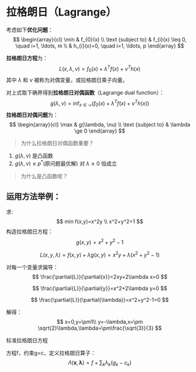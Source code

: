 # 拉格朗日（Lagrange）

考虑如下**优化问题**：
$$
\begin{array}{cl}
\min & f_{0}(x) \\
\text {subject to} & f_{i}(x) \leq 0, \quad i=1, \ldots, m \\
& h_{i}(x)=0, \quad i=1, \ldots, p
\end{array}
$$

**拉格朗日方程**为：
$$
L(x, \lambda, \nu)=f_{0}(x)+\lambda^{T} f(x)+\nu^{T} h(x)
$$
其中 $\lambda$ 和 $\nu$ 被称为对偶变量，或拉格朗日乘子向量。

对上式取下确界得到**拉格朗日对偶函数**（Lagrange dual function）：
$$
g(\lambda, \nu)=\inf _{x \in \mathcal{D}}\left(f_{0}(x)+\lambda^{T} f(x)+\nu^{T} h(x)\right)
$$
**拉格朗日对偶问题**为：
$$
\begin{array}{cl}
\max & g(\lambda, \nu) \\
\text {subject to} & \lambda \ge 0
\end{array}
$$


> 为什么拉格朗日对偶函数重要？

1. $g(\lambda, \nu)$ 是凸函数
2. $g(\lambda, \nu) \leq p^*$(原问题最优解) 对 $\lambda \geq 0$ 恒成立

> 为什么是凸函数呢？




## 运用方法举例：

求:
$$
min f(x,y)=x^2y \\
x^2+y^2=1
$$
构造拉格朗日方程：
$$
g(x,y)=x^2+y^2-1
$$

$$
L(x,y,\lambda)=f(x,y)+\lambda g(x,y)=x^2y+\lambda(x^2+y^2-1)
$$

对每一个变量求偏导：
$$
\frac{\partial{L}}{\partial{x}}=2xy+2\lambda x=0
$$

$$
\frac{\partial{L}}{\partial{y}}=x^2+2\lambda y=0
$$

$$
\frac{\partial{L}}{\partial{\lambda}}=x^2+y^2-1=0
$$

解得：
$$
x=0,y=\pm1\\
y=-\lambda,x=\pm \sqrt{2}\lambda,\lambda=\pm\frac{\sqrt{3}}{3}
$$




标准拉格朗日方程

方程f，约束g=c，定义拉格朗日算子：
$$
\Lambda(\mathbf{x}, \boldsymbol{\lambda})=f+\sum_{k} \lambda_{k}\left(g_{k}-c_{k}\right)
$$
